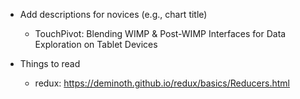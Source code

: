 - Add descriptions for novices (e.g., chart title)
  - TouchPivot: Blending WIMP & Post-WIMP Interfaces for Data Exploration on Tablet Devices


- Things to read
  - redux: https://deminoth.github.io/redux/basics/Reducers.html